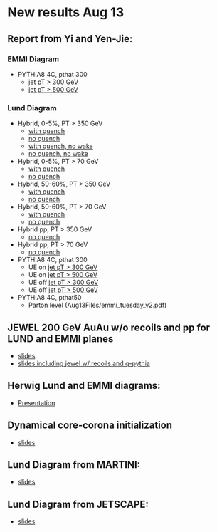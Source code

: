 # New results Aug 13

## Report from Yi and Yen-Jie:
### EMMI Diagram
   * PYTHIA8 4C, pthat 300
      * [jet pT > 300 GeV](yi-yenjie/EMMI_Pythia8_Dijet_4C_UE_Pthat300_Jet300.pdf)
      * [jet pT > 500 GeV](yi-yenjie/EMMI_Pythia8_Dijet_4C_UE_Pthat300_Jet500.pdf)

### Lund Diagram
   * Hybrid, 0-5%, PT > 350 GeV
      * [with quench](yi-yenjie/HybridLund_lhc_502_05_dijet_300_kappa0p404.pdf)
      * [no quench](yi-yenjie/HybridLund_lhc_502_05_dijet_300_noquench.pdf)
      * [with quench, no wake](yi-yenjie/HybridNoWakeLund_05_dijet_300.pdf)
      * [no quench, no wake](yi-yenjie/HybridNoWakeLund_05_dijet_300_NoQuench.pdf)
   * Hybrid, 0-5%, PT > 70 GeV
      * [with quench](yi-yenjie/HybridLund_lhc_502_05_dijet_50_kappa0p404.pdf)
      * [no quench](yi-yenjie/HybridLund_lhc_502_05_dijet_50_noquench.pdf)
   * Hybrid, 50-60%, PT > 350 GeV
      * [with quench](yi-yenjie/HybridLund_lhc_502_5060_dijet_300_kappa0p404.pdf)
      * [no quench](yi-yenjie/HybridLund_lhc_502_5060_dijet_300_noquench.pdf)
   * Hybrid, 50-60%, PT > 70 GeV
      * [with quench](yi-yenjie/HybridLund_lhc_502_5060_dijet_70_kappa0p404.pdf)
      * [no quench](yi-yenjie/HybridLund_lhc_502_5060_dijet_70_noquench.pdf)
   * Hybrid pp, PT > 350 GeV
      * [no quench](yi-yenjie/HybridLund_lhc_502_pp_dijet_300_noquench_ManualRun.pdf)
   * Hybrid pp, PT > 70 GeV
      * [no quench](yi-yenjie/HybridLund_lhc_502_pp_dijet_50_noquench.pdf)
   * PYTHIA8 4C, pthat 300
      * UE on [jet pT > 300 GeV](yi-yenjie/Lund_Pythia_pthat300_s5.02TeV_UEon_Tune4C_jetPt300.pdf)
      * UE on [jet pT > 500 GeV](yi-yenjie/Lund_Pythia_pthat300_s5.02TeV_UEon_Tune4C_jetPt500.pdf)
      * UE off [jet pT > 300 GeV](yi-yenjie/Lund_Pythia_pthat300_s5.02TeV_UEoff_Tune4C_jetPt300.pdf)
      * UE off [jet pT > 500 GeV](yi-yenjie/Lund_Pythia_pthat300_s5.02TeV_UEoff_Tune4C_jetPt500.pdf)
   * PYTHIA8 4C, pthat50
      * Parton level (Aug13Files/emmi_tuesday_v2.pdf)

## JEWEL 200 GeV AuAu w/o recoils and pp for LUND and EMMI planes

   * [slides](Aug13Files/funwithLund_jewel200_raghav_v0.pdf)
   * [slides including jewel w/ recoils and q-pythia](Aug13Files/funwithLund_jewel200_raghav_v1.pdf)

## Herwig Lund and EMMI diagrams: 

   * [Presentation](Aug13Files/EMMIworkshop_Herwig_8_13_19.pdf)

## Dynamical core-corona initialization

   * [slides](Aug13Files/HiranoKanakuboDiscussionSessionAug13.pdf) 
   
## Lund Diagram from MARTINI:

   * [slides](Aug13Files/Lund_diagram_MARTINI_Aug13.pdf)
   
## Lund Diagram from JETSCAPE:

   * [slides](Aug13Files/Jetscape_Lund-Aug13.pdf)

